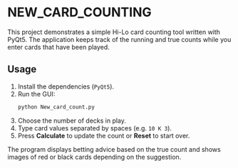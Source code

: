 # NEW_CARD_COUNTING

This project demonstrates a simple Hi-Lo card counting tool written with
PyQt5.  The application keeps track of the running and true counts while you
enter cards that have been played.

## Usage
1. Install the dependencies (`PyQt5`).
2. Run the GUI:
   ```bash
   python New_card_count.py
   ```
3. Choose the number of decks in play.
4. Type card values separated by spaces (e.g. `10 K 3`).
5. Press **Calculate** to update the count or **Reset** to start over.

The program displays betting advice based on the true count and shows images of
red or black cards depending on the suggestion.
